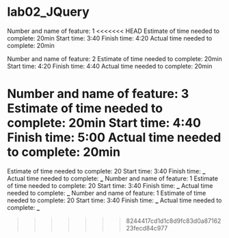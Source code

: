# lab02_JQuery

Number and name of feature: 1
<<<<<<< HEAD
Estimate of time needed to complete: 20min
Start time: 3:40
Finish time: 4:20
Actual time needed to complete: 20min

Number and name of feature: 2
Estimate of time needed to complete: 20min
Start time: 4:20
Finish time: 4:40
Actual time needed to complete: 20min

Number and name of feature: 3
Estimate of time needed to complete: 20min
Start time: 4:40
Finish time: 5:00
Actual time needed to complete: 20min
=======
Estimate of time needed to complete: 20
Start time: 3:40
Finish time: **\_**
Actual time needed to complete: **\_**
Number and name of feature: 1
Estimate of time needed to complete: 20
Start time: 3:40
Finish time: **\_**
Actual time needed to complete: **\_**
Number and name of feature: 1
Estimate of time needed to complete: 20
Start time: 3:40
Finish time: **\_**
Actual time needed to complete: **\_**
>>>>>>> 8244417cd1d1c8d9fc83d0a8716223fecd84c977
